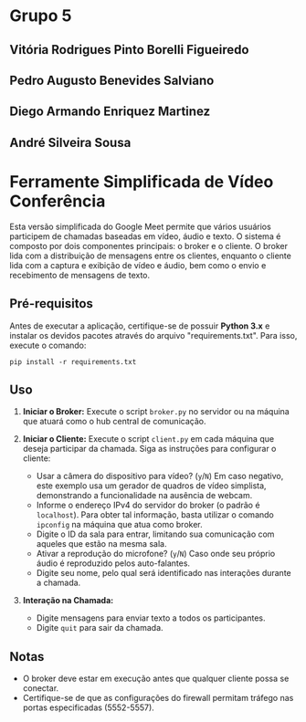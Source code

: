 # Grupo 5
   ## Vitória Rodrigues Pinto Borelli Figueiredo
   ## Pedro Augusto Benevides Salviano
   ## Diego Armando Enriquez Martinez
   ## André Silveira Sousa

# Ferramente Simplificada de Vídeo Conferência

Esta versão simplificada do Google Meet permite que vários usuários participem de chamadas baseadas em vídeo, áudio e texto. O sistema é composto por dois componentes principais: o broker e o cliente. O broker lida com a distribuição de mensagens entre os clientes, enquanto o cliente lida com a captura e exibição de vídeo e áudio, bem como o envio e recebimento de mensagens de texto.

## Pré-requisitos

Antes de executar a aplicação, certifique-se de possuir **Python 3.x** e instalar os devidos pacotes através do arquivo "requirements.txt". Para isso, execute o comando:

`pip install -r requirements.txt`

## Uso

1. **Iniciar o Broker:**
   Execute o script `broker.py` no servidor ou na máquina que atuará como o hub central de comunicação.

2. **Iniciar o Cliente:**
   Execute o script `client.py` em cada máquina que deseja participar da chamada. Siga as instruções para configurar o cliente:
   - Usar a câmera do dispositivo para vídeo? (`y`/`N`) 
        Em caso negativo, este exemplo usa um gerador de quadros de vídeo simplista, demonstrando a funcionalidade na ausência de webcam.
   - Informe o endereço IPv4 do servidor do broker (o padrão é `localhost`). Para obter tal informação, basta utilizar o comando `ipconfig` na máquina que atua como broker.
   - Digite o ID da sala para entrar, limitando sua comunicação com aqueles que estão na mesma sala.
   - Ativar a reprodução do microfone? (`y`/`N`) 
        Caso onde seu próprio áudio é reproduzido pelos auto-falantes.
   - Digite seu nome, pelo qual será identificado nas interações durante a chamada.

3. **Interação na Chamada:**
   - Digite mensagens para enviar texto a todos os participantes.
   - Digite `quit` para sair da chamada.

## Notas

- O broker deve estar em execução antes que qualquer cliente possa se conectar.
- Certifique-se de que as configurações do firewall permitam tráfego nas portas especificadas (5552-5557).

